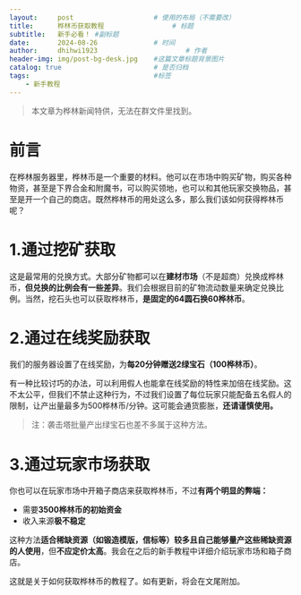 ```yaml
---
layout:     post   				    # 使用的布局（不需要改）
title:      桦林币获取教程 				# 标题 
subtitle:   新手必看！ #副标题
date:       2024-08-26 				# 时间
author:     dhihwi1923 						# 作者
header-img: img/post-bg-desk.jpg 	#这篇文章标题背景图片
catalog: true 						# 是否归档
tags:								#标签
    - 新手教程
---
```


>本文章为桦林新闻特供，无法在群文件里找到。

# 前言
在桦林服务器里，桦林币是一个重要的材料。他可以在市场中购买矿物，购买各种物资，甚至是下界合金和附魔书，可以购买领地，也可以和其他玩家交换物品，甚至是开一个自己的商店。既然桦林币的用处这么多，那么我们该如何获得桦林币呢？

# 1.通过挖矿获取
这是最常用的兑换方式。大部分矿物都可以在**建材市场**（不是超商）兑换成桦林币，**但兑换的比例会有一些差异**。我们会根据目前的矿物流动数量来确定兑换比例。当然，挖石头也可以获取桦林币，**是固定的64圆石换60桦林币**。

# 2.通过在线奖励获取
我们的服务器设置了在线奖励，为**每20分钟赠送2绿宝石（100桦林币）**。

有一种比较讨巧的办法，可以利用假人也能拿在线奖励的特性来加倍在线奖励。这不太公平，但我们不禁止这种行为，不过我们设置了每位玩家只能配备五名假人的限制，让产出量最多为500桦林币/分钟。这可能会通货膨胀，**还请谨慎使用。**
>注：袭击塔批量产出绿宝石也差不多属于这种方法。  
# 3.通过玩家市场获取
你也可以在玩家市场中开箱子商店来获取桦林币，不过**有两个明显的弊端：**
- 需要**3500桦林币的初始资金**
- 收入来源**极不稳定**

这种方法**适合稀缺资源（如锻造模版，信标等）较多且自己能够量产这些稀缺资源的人使用**，但**不应定价太高**。我会在之后的新手教程中详细介绍玩家市场和箱子商店。

这就是关于如何获取桦林币的教程了。如有更新，将会在文尾附加。
